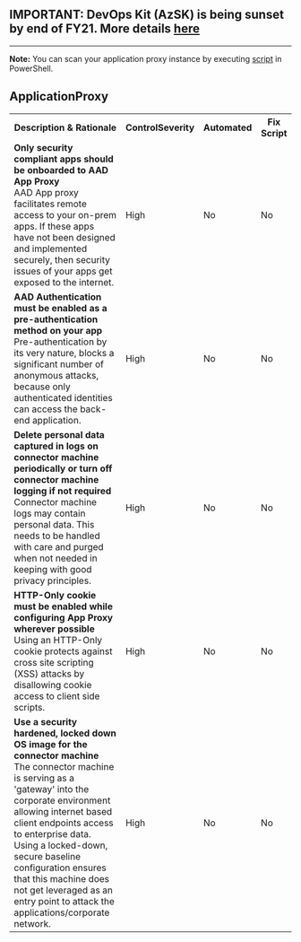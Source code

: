 ## IMPORTANT: DevOps Kit (AzSK) is being sunset by end of FY21. More details [here](/ReleaseNotes/AzSKSunsetNotice.md)
----------------------------------------------

**Note:** You can scan your application proxy instance by executing [script](../Feature/Scripts/ADAppProxyScanScript.ps1.txt) in PowerShell.

<html>
<head>

</head><body>
<H2>ApplicationProxy</H2><table><tr><th>Description & Rationale</th><th>ControlSeverity</th><th>Automated</th><th>Fix Script</th></tr>
<tr><td><b>Only security compliant apps should be onboarded to AAD App Proxy</b>
<br/>AAD App proxy facilitates remote access to your on-prem apps. If these apps have not been designed and implemented securely, then security issues of your apps get exposed to the internet.</td>
<td>High</td><td>No</td><td>No</td></tr>
<tr><td><b>AAD Authentication must be enabled as a pre-authentication method on your app</b>
<br/>Pre-authentication by its very nature, blocks a significant number of anonymous attacks, because only authenticated identities can access the back-end application.</td>
<td>High</td><td>No</td><td>No</td></tr>
<tr><td><b>Delete personal data captured in logs on connector machine periodically or turn off connector machine logging if not required</b>
<br/>Connector machine logs may contain personal data. This needs to be handled with care and purged when not needed in keeping with good privacy principles.</td>
<td>High</td><td>No</td><td>No</td></tr>
<tr><td><b>HTTP-Only cookie must be enabled while configuring App Proxy wherever possible</b>
<br/>Using an HTTP-Only cookie protects against cross site scripting (XSS) attacks by disallowing cookie access to client side scripts.</td>
<td>High</td><td>No</td><td>No</td></tr>
<tr><td><b>Use a security hardened, locked down OS image for the connector machine</b>
<br/>The connector machine is serving as a 'gateway' into the corporate environment allowing internet based client endpoints access to enterprise data. Using a locked-down, secure baseline configuration ensures that this machine does not get leveraged as an entry point to attack the applications/corporate network.</td>
<td>High</td><td>No</td><td>No</td></tr>
</table>
  
 
  
</body></html>
